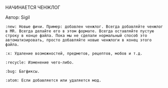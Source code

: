 НАЧИНАЕТСЯ ЧЕНЖЛОГ


Автор: Sigil

	:new: Новые фичи. Пример: добавлен ченжлог. Всегда добавляйте ченжлог в MR. Всегда делайте его в этом формате. Всегда оставляйте пустую строку в конце файла. Пока мы не сделали нормальный способ это автоматизировать, просто добавляйте новые ченжлоги в конец этого файла.

	:x: Удаление возможностей, предметов, рецептов, мобов и т.д.

	:recycle: Изменение чего-либо.

	:bug: Багфиксы.

	:atom: Если добавляется или удаляется мод.

